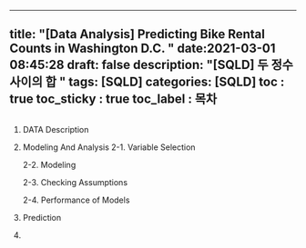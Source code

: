 
---
title: "[Data Analysis] Predicting Bike Rental Counts in Washington D.C. "
date:2021-03-01 08:45:28
draft: false
description: "[SQLD] 두 정수 사이의 합 "
tags: [SQLD]
categories: [SQLD]
toc : true
toc_sticky : true
toc_label : 목차
---

```R


```
1. DATA Description













2. Modeling And Analysis
    2-1. Variable Selection
    
    
    
    
    2-2. Modeling
    
    
    2-3. Checking Assumptions
    
    
    2-4. Performance of Models
    
    
3. Prediction




3. 


